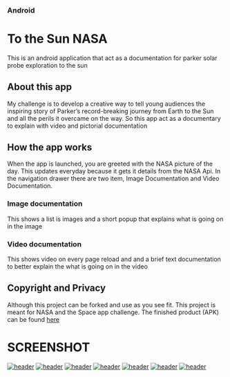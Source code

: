 ### Android ###
# To the Sun NASA
This is an android application that act as a documentation for parker solar probe
exploration to the sun

## About this app
My challenge is to develop a creative way to tell young audiences the inspiring story of Parker’s 
record-breaking journey from Earth to the Sun and all the perils it overcame on the way.
So this app act as a documentary to explain with video and pictorial documentation

## How the app works
When the app is launched, you are greeted with the NASA picture of the day. This updates everyday
because it gets it details from the NASA Api.
In the navigation drawer there are two item, Image Documentation and Video Documentation.

### Image documentation
This shows a list is images and a short popup that explains what is going on in the image

### Video documentation
This shows video on every page reload and and a brief text documentation to better explain the 
what is going on in the video

## Copyright and Privacy
Although this project can be forked and use as you see fit.
This project is meant for NASA and the Space app challenge.
The finished product (APK) can be found [here](https://github.com/Ohior/to_the_sun_NASA/blob/main/APK/FirstToTheSun.apk)

# SCREENSHOT
<p align="left">
  <a href="#"><img src="https://github.com/Ohior/to_the_sun_NASA/blob/main/APK/img1.png" alt="header" border="0"></a>
  <a href="#"><img src="https://github.com/Ohior/to_the_sun_NASA/blob/main/APK/img2.png" alt="header" border="0"></a>
  <a href="#"><img src="https://github.com/Ohior/to_the_sun_NASA/blob/main/APK/img3.png" alt="header" border="0"></a>
  <a href="#"><img src="https://github.com/Ohior/to_the_sun_NASA/blob/main/APK/img4.png" alt="header" border="0"></a>
  <a href="#"><img src="https://github.com/Ohior/to_the_sun_NASA/blob/main/APK/img5.png" alt="header" border="0"></a>
  <a href="#"><img src="https://github.com/Ohior/to_the_sun_NASA/blob/main/APK/img6.png" alt="header" border="0"></a>
  <a href="#"><img src="https://github.com/Ohior/to_the_sun_NASA/blob/main/APK/img7.png" alt="header" border="0"></a>
</p>

